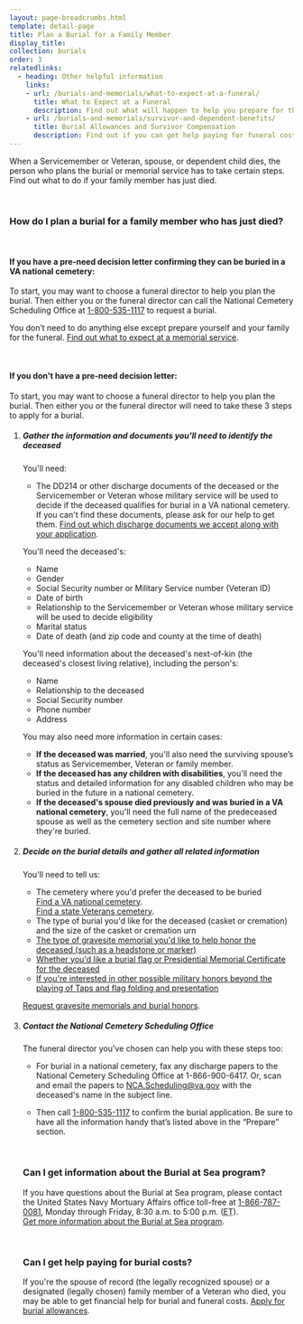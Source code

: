 ```yaml
---
layout: page-breadcrumbs.html
template: detail-page
title: Plan a Burial for a Family Member
display_title:
collection: burials
order: 3
relatedlinks:
  - heading: Other helpful information
    links:
    - url: /burials-and-memorials/what-to-expect-at-a-funeral/
      title: What to Expect at a Funeral
      description: Find out what will happen to help you prepare for this day.
    - url: /burials-and-memorials/survivor-and-dependent-benefits/
      title: Burial Allowances and Survivor Compensation
      description: Find out if you can get help paying for funeral costs or tax-free monetary benefits.
---
```


<div class="va-introtext">

When a Servicemember or Veteran, spouse, or dependent child dies, the person who plans the burial or memorial service has to take certain steps. Find out  what to do if your family member has just died.

</div>

<br>

### How do I plan a burial for a family member who has just died?

<br>

#### If you have a pre-need decision letter confirming they can be buried in a VA national cemetery:

To start, you may want to choose a funeral director to help you plan the burial. Then either you or the funeral director can call the National Cemetery Scheduling Office at <a href="tel:+18005351117">1-800-535-1117</a> to request a burial.

You don’t need to do anything else except prepare yourself and your family for the funeral. [Find out what to expect at a memorial service](/burials-and-memorials/what-to-expect-at-a-funeral/).

<br>

#### If you don't have a pre-need decision letter:

To start, you may want to choose a funeral director to help you plan the burial. Then either you or the funeral director will need to take these 3 steps to apply for a burial.

<ol class="process">
<li class="process-step list-one">

##### Gather the information and documents you'll need to identify the deceased

You'll need:

 - The DD214 or other discharge documents of the deceased or the Servicemember or Veteran whose military service will be used to decide if the deceased qualifies for burial in a VA national cemetery. If you can't find these documents, please ask for our help to get them. [Find out which discharge documents we accept along with your application](https://www.cem.va.gov/CEM/hmm/discharge_documents.asp).

You'll need the deceased's:

 - Name
 - Gender
 - Social Security number or Military Service number (Veteran ID)
 - Date of birth
 - Relationship to the Servicemember or Veteran whose military service will be used to decide eligibility
 - Marital status
 - Date of death (and zip code and county at the time of death)

You'll need information about the deceased's next-of-kin (the deceased's closest living relative), including the person's:

   - Name
   - Relationship to the deceased
   - Social Security number
   - Phone number
   - Address

You may also need more information in certain cases:

- **If the deceased was married**, you'll also need the surviving spouse’s status as Servicemember, Veteran or family member.
- **If the deceased has any children with disabilities**, you'll need the status and detailed information for any disabled children who may be buried in the future in a national cemetery.
- **If the deceased's spouse died previously and was buried in a VA national cemetery**, you'll need the full name of the predeceased spouse as well as the cemetery section and site number where they're buried.

 </li>

 <li class="process-step list-two">

##### Decide on the burial details and gather all related information

You'll need to tell us:

 - The cemetery where you'd prefer the deceased to be buried <br />
 [Find a VA national cemetery](/facilities/).<br />
 [Find a state Veterans cemetery](https://www.cem.va.gov/grants/veterans_cemeteries.asp).
 - The type of burial you'd like for the deceased (casket or cremation) and the size of the casket or cremation urn
 - [The type of gravesite memorial you'd like to help honor the deceased (such as a headstone or marker)](/burials-memorials/memorial-items/headstones-markers-medallions/)
 - [Whether you'd like a burial flag or Presidential Memorial Certificate for the deceased](/burials-memorials/memorial-items/presidential-memorial-certificates/)
 - [If you're interested in other possible military honors beyond the playing of Taps and flag folding and presentation](https://www.dmdc.osd.mil/mfh/)

 [Request gravesite memorials and burial honors](/burials-memorials/memorial-items/).<br/>

</li>

<li class="process-step list-three">

##### Contact the National Cemetery Scheduling Office

The funeral director you’ve chosen can help you with these steps too:

- For burial in a national cemetery, fax any discharge papers to the National Cemetery Scheduling Office at 1-866-900-6417. Or, scan and email the papers to [NCA.Scheduling@va.gov](mailto:NCA.Scheduling@va.gov) with the deceased's name in the subject line.

- Then call <a href="tel:+18005351117">1-800-535-1117</a> to confirm the burial application. Be sure to have all the information handy that’s listed above in the “Prepare” section.

<br>

### Can I get information about the Burial at Sea program?

If you have questions about the Burial at Sea program, please contact the United States Navy Mortuary Affairs office toll-free at <a href="tel:+18667870081">1-866-787-0081</a>, Monday through Friday, 8:30 a.m. to 5:00 p.m. (<abbr title="eastern time">ET</abbr>). <br>
[Get more information about the Burial at Sea program](http://www.navy.mil/navydata/nav_legacy.asp?id=204).

<br>

### Can I get help paying for burial costs?

If you're the spouse of record (the legally recognized spouse) or a designated (legally chosen) family member of a Veteran who died, you may be able to get financial help for burial and funeral costs. [Apply for burial allowances](/burials-memorials/veterans-burial-allowance/).
